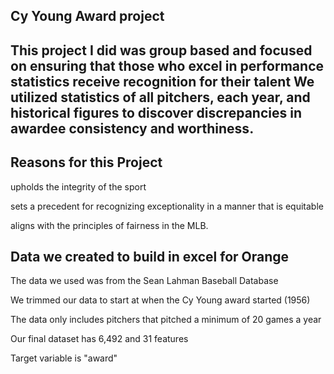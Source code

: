 ## Cy Young Award project


## This project I did was group based and focused on ensuring that those who excel in performance statistics receive recognition for their talent​ We utilized statistics of all pitchers, each year, and historical figures to discover discrepancies in awardee consistency and worthiness.​

## Reasons for this Project
upholds the integrity of the sport​

sets a precedent for recognizing exceptionality in a manner that is equitable​

aligns with the principles of fairness in the MLB.


## Data we created to build in excel for Orange
The data we used was from the Sean Lahman Baseball Database​

We trimmed our data to start at when the Cy Young award started (1956)​

The data only includes pitchers that pitched a minimum of 20 games a year​

Our final dataset has 6,492 and 31 features​

Target variable is "award"
